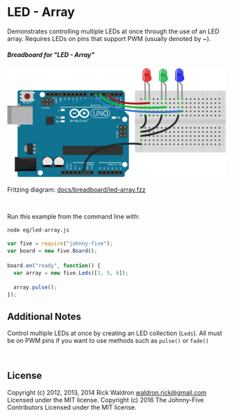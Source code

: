 <!--remove-start-->

# LED - Array

<!--remove-end-->


Demonstrates controlling multiple LEDs at once through the use of an LED array. Requires LEDs on pins that support PWM (usually denoted by ~).





##### Breadboard for "LED - Array"



![docs/breadboard/led-array.png](breadboard/led-array.png)<br>

Fritzing diagram: [docs/breadboard/led-array.fzz](breadboard/led-array.fzz)

&nbsp;




Run this example from the command line with:
```bash
node eg/led-array.js
```


```javascript
var five = require("johnny-five");
var board = new five.Board();

board.on("ready", function() {
  var array = new five.Leds([3, 5, 6]);

  array.pulse();
});


```








## Additional Notes

Control multiple LEDs at once by creating an LED collection (`Leds`).
All must be on PWM pins if you want to use methods such
as `pulse()` or `fade()`


&nbsp;

<!--remove-start-->

## License
Copyright (c) 2012, 2013, 2014 Rick Waldron <waldron.rick@gmail.com>
Licensed under the MIT license.
Copyright (c) 2016 The Johnny-Five Contributors
Licensed under the MIT license.

<!--remove-end-->
